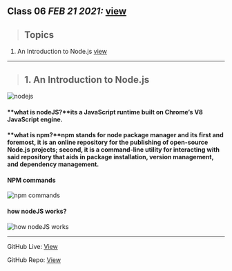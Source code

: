 ## Class 06  *FEB 21 2021:* [view](https://anassawalha95.github.io/reading-notes/Code%20301/Class%2006)

> ## Topics
 
  1. An Introduction to Node.js [view](https://www.sitepoint.com/an-introduction-to-node-js/)
    
    
---

 > ## 1. An Introduction to Node.js
 
 ![nodejs](https://railsware.com/blog/wp-content/uploads/2018/09/2400%D1%851260-rw-blog-node-js.png)
 
 #### **what is nodeJS?**its a JavaScript runtime built on Chrome’s V8 JavaScript engine.
 
 
 #### **what is npm?**npm stands for node package manager and its  first and foremost, it is an online repository for the publishing of open-source Node.js projects; second, it is a command-line utility for interacting with said repository that aids in package installation, version management, and dependency management.
 
 
 #### **NPM commands**
 
 ![npm commands](https://image.slidesharecdn.com/book2-150803070336-lva1-app6891/95/npm-the-guide-33-638.jpg?cb=1438585493)
 
 
 
 
 #### **how nodeJS works?**
 
 ![how nodeJS works](https://images.idgesg.net/images/article/2018/04/iwan_05-100755063-orig.jpg)
 
 
 ---
 
 

GitHub Live: [View](https://anassawalha95.github.io/reading-notes/Code%20301/Class%2006)

GitHub Repo: [View](https://github.com/anassawalha95/reading-notes/tree/main/Code%20301)
